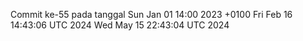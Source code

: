 Commit ke-55 pada tanggal Sun Jan 01 14:00 2023 +0100
Fri Feb 16 14:43:06 UTC 2024
Wed May 15 22:43:04 UTC 2024
